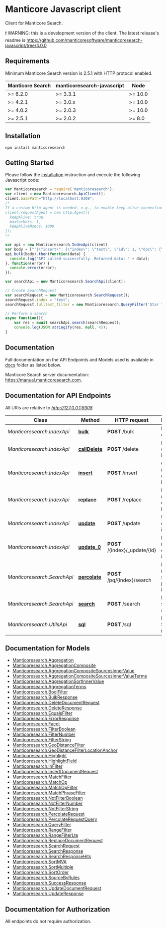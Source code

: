 # Manticore Javascript client

Сlient for Manticore Search.


❗ WARNING: this is a development version of the client. The latest release's readme is https://github.com/manticoresoftware/manticoresearch-javascript/tree/4.0.0

## Requirements

Minimum Manticore Search version is 2.5.1 with HTTP protocol enabled.

| Manticore Search  | manticoresearch-javascript   |     Node      |
| ----------------- | ---------------------------- | ------------- |
| >= 6.2.0          | >= 3.3.1                     | >= 10.0       |
| >= 4.2.1          | >= 3.0.x                     | >= 10.0       |
| >= 4.0.2          | >= 2.0.3                     | >= 10.0       |
| >= 2.5.1          | >= 2.0.2                     | >= 8.0        |


## Installation

```shell
npm install manticoresearch 
```

## Getting Started

Please follow the [installation](#installation) instruction and execute the following Javascript code:


```javascript
var Manticoresearch = require('manticoresearch');
var client = new Manticoresearch.ApiClient();
client.basePath="http://localhost:9308";
/*
If a custom http agent is needed, e.g., to enable keep-alive connections, the 'requestAgent' option can be set to override 'superagent' agent instance used by default:
client.requestAgent = new http.Agent({
  keepAlive: true,
  maxSockets: 1,
  keepAliveMsecs: 1000
});
*/

var api = new Manticoresearch.IndexApi(client)
var body = ["'{\"insert\": {\"index\": \"test\", \"id\": 1, \"doc\": {\"title\": \"Title 1\"}}},\\n{\"insert\": {\"index\": \"test\", \"id\": 2, \"doc\": {\"title\": \"Title 2\"}}}'"]; // {String} 
api.bulk(body).then(function(data) {
  console.log('API called successfully. Returned data: ' + data);
}, function(error) {
  console.error(error);
});

var searchApi = new Manticoresearch.SearchApi(client);

// Create SearchRequest
var searchRequest = new Manticoresearch.SearchRequest();
searchRequest.index = "test";
searchRequest.fulltext_filter = new Manticoresearch.QueryFilter('Star Trek 2');

// Perform a search
async function(){
    var res = await searchApi.search(searchRequest);
    console.log(JSON.stringify(res, null, 4));
}


```

## Documentation

Full documentation on the API Endpoints and Models used is available in  [docs](https://github.com/manticoresoftware/manticoresearch-javascript/tree/4.0.0/docs) folder as listed below.

Manticore Search server documentation: https://manual.manticoresearch.com.

## Documentation for API Endpoints

All URIs are relative to *http://127.0.0.1:9308*

Class | Method | HTTP request | Description
------------ | ------------- | ------------- | -------------
*Manticoresearch.IndexApi* | [**bulk**](docs/IndexApi.md#bulk) | **POST** /bulk | Bulk index operations
*Manticoresearch.IndexApi* | [**callDelete**](docs/IndexApi.md#callDelete) | **POST** /delete | Delete a document in an index
*Manticoresearch.IndexApi* | [**insert**](docs/IndexApi.md#insert) | **POST** /insert | Create a new document in an index
*Manticoresearch.IndexApi* | [**replace**](docs/IndexApi.md#replace) | **POST** /replace | Replace new document in an index
*Manticoresearch.IndexApi* | [**update**](docs/IndexApi.md#update) | **POST** /update | Update a document in an index
*Manticoresearch.IndexApi* | [**update_0**](docs/IndexApi.md#update_0) | **POST** /{index}/_update/{id} | Partially replaces a document in an index
*Manticoresearch.SearchApi* | [**percolate**](docs/SearchApi.md#percolate) | **POST** /pq/{index}/search | Perform reverse search on a percolate index
*Manticoresearch.SearchApi* | [**search**](docs/SearchApi.md#search) | **POST** /search | Performs a search on an index
*Manticoresearch.UtilsApi* | [**sql**](docs/UtilsApi.md#sql) | **POST** /sql | Perform SQL requests


## Documentation for Models

 - [Manticoresearch.Aggregation](docs/Aggregation.md)
 - [Manticoresearch.AggregationComposite](docs/AggregationComposite.md)
 - [Manticoresearch.AggregationCompositeSourcesInnerValue](docs/AggregationCompositeSourcesInnerValue.md)
 - [Manticoresearch.AggregationCompositeSourcesInnerValueTerms](docs/AggregationCompositeSourcesInnerValueTerms.md)
 - [Manticoresearch.AggregationSortInnerValue](docs/AggregationSortInnerValue.md)
 - [Manticoresearch.AggregationTerms](docs/AggregationTerms.md)
 - [Manticoresearch.BoolFilter](docs/BoolFilter.md)
 - [Manticoresearch.BulkResponse](docs/BulkResponse.md)
 - [Manticoresearch.DeleteDocumentRequest](docs/DeleteDocumentRequest.md)
 - [Manticoresearch.DeleteResponse](docs/DeleteResponse.md)
 - [Manticoresearch.EqualsFilter](docs/EqualsFilter.md)
 - [Manticoresearch.ErrorResponse](docs/ErrorResponse.md)
 - [Manticoresearch.Facet](docs/Facet.md)
 - [Manticoresearch.FilterBoolean](docs/FilterBoolean.md)
 - [Manticoresearch.FilterNumber](docs/FilterNumber.md)
 - [Manticoresearch.FilterString](docs/FilterString.md)
 - [Manticoresearch.GeoDistanceFilter](docs/GeoDistanceFilter.md)
 - [Manticoresearch.GeoDistanceFilterLocationAnchor](docs/GeoDistanceFilterLocationAnchor.md)
 - [Manticoresearch.Highlight](docs/Highlight.md)
 - [Manticoresearch.HighlightField](docs/HighlightField.md)
 - [Manticoresearch.InFilter](docs/InFilter.md)
 - [Manticoresearch.InsertDocumentRequest](docs/InsertDocumentRequest.md)
 - [Manticoresearch.MatchFilter](docs/MatchFilter.md)
 - [Manticoresearch.MatchOp](docs/MatchOp.md)
 - [Manticoresearch.MatchOpFilter](docs/MatchOpFilter.md)
 - [Manticoresearch.MatchPhraseFilter](docs/MatchPhraseFilter.md)
 - [Manticoresearch.NotFilterBoolean](docs/NotFilterBoolean.md)
 - [Manticoresearch.NotFilterNumber](docs/NotFilterNumber.md)
 - [Manticoresearch.NotFilterString](docs/NotFilterString.md)
 - [Manticoresearch.PercolateRequest](docs/PercolateRequest.md)
 - [Manticoresearch.PercolateRequestQuery](docs/PercolateRequestQuery.md)
 - [Manticoresearch.QueryFilter](docs/QueryFilter.md)
 - [Manticoresearch.RangeFilter](docs/RangeFilter.md)
 - [Manticoresearch.RangeFilterLte](docs/RangeFilterLte.md)
 - [Manticoresearch.ReplaceDocumentRequest](docs/ReplaceDocumentRequest.md)
 - [Manticoresearch.SearchRequest](docs/SearchRequest.md)
 - [Manticoresearch.SearchResponse](docs/SearchResponse.md)
 - [Manticoresearch.SearchResponseHits](docs/SearchResponseHits.md)
 - [Manticoresearch.SortMVA](docs/SortMVA.md)
 - [Manticoresearch.SortMultiple](docs/SortMultiple.md)
 - [Manticoresearch.SortOrder](docs/SortOrder.md)
 - [Manticoresearch.SourceByRules](docs/SourceByRules.md)
 - [Manticoresearch.SuccessResponse](docs/SuccessResponse.md)
 - [Manticoresearch.UpdateDocumentRequest](docs/UpdateDocumentRequest.md)
 - [Manticoresearch.UpdateResponse](docs/UpdateResponse.md)


## Documentation for Authorization

All endpoints do not require authorization.
